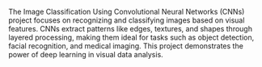 The Image Classification Using Convolutional Neural Networks (CNNs) project focuses on recognizing and classifying images based on visual features. CNNs extract patterns like edges, textures, and shapes through layered processing, making them ideal for tasks such as object detection, facial recognition, and medical imaging. This project demonstrates the power of deep learning in visual data analysis. 
